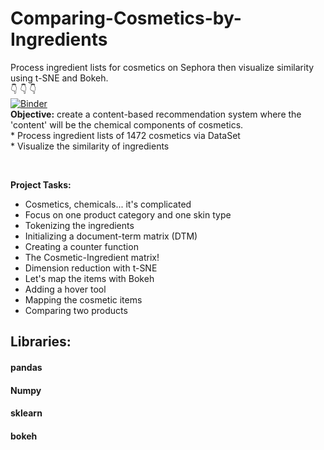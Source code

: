 # Comparing-Cosmetics-by-Ingredients
Process ingredient lists for cosmetics on Sephora then visualize similarity using t-SNE and Bokeh.
<br>
 :point_down:  :point_down:  :point_down: 
 <br>
[![Binder](https://mybinder.org/badge_logo.svg)](https://mybinder.org/v2/gh/farahjbara/Comparing-Cosmetics-by-Ingredients/main)
<br> 
**Objective:**
create a content-based recommendation system where the 'content' will be the chemical components of cosmetics.
<br>
                  * Process ingredient lists of 1472 cosmetics via DataSet
<br>
                  * Visualize the similarity of ingredients
                  
<br>

**Project Tasks:**

- Cosmetics, chemicals... it's complicated
- Focus on one product category and one skin type
- Tokenizing the ingredients
- Initializing a document-term matrix (DTM)
- Creating a counter function
- The Cosmetic-Ingredient matrix!
- Dimension reduction with t-SNE
- Let's map the items with Bokeh
- Adding a hover tool
- Mapping the cosmetic items
- Comparing two products

## Libraries:

#### pandas
#### Numpy
#### sklearn
#### bokeh


